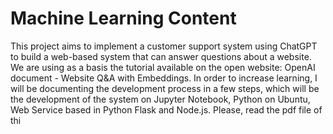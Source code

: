 # Machine Learning Content
This project aims to implement a customer support system using ChatGPT to build a web-based system that can answer questions about a website. We are using as a basis the tutorial available on the open website: OpenAI document - Website Q&A with Embeddings.
In order to increase learning, I will be documenting the development process in a few steps, which will be the development of the system on Jupyter Notebook, Python on Ubuntu, Web Service based in Python Flask and Node.js.
Please, read the pdf file of thi
